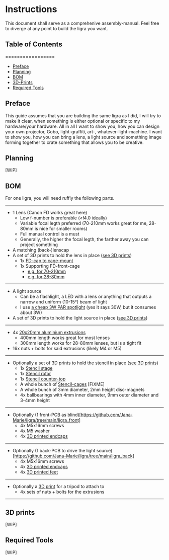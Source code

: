 # Instructions

This document shall serve as a comprehenive assembly-manual. Feel free to diverge at any point to build the ligra you want.

## Table of Contents
=================

* [Preface](#preface)
* [Planning](#planning)
* [BOM](#bom)
* [3D-Prints](#3d-prints)
* [Required Tools](#required-tools)

## Preface

This guide assumes that you are building the same ligra as I did, I will try to make it clear, when something is either optional or specific to my hardware/your hardware. All in all I want to show you, how you can design your own projector, Gobo, light-graffiti, art-, whatever-light-machine. I want to show you, how you can bring a lens, a light source and something image forming together to crate something that allows you to be creative.

## Planning

[WIP]

## BOM

For one ligra, you will need ruffly the following parts.
***
* 1 Lens (Canon FD works great here)
  * Low f-number is preferable (\<f4.0 ideally)
  * Variable focal legth preferred (70-210mm works great for me, 28-80mm is nice for smaller rooms)
  * Full manual control is a must
  * Generally, the higher the focal legth, the farther away you can project something
* A matching (back-)lenscap
* A set of 3D prints to hold the lens in place ([see 3D prints](#3d-prints))
  * 1x [FD-cap to cage-mount](https://github.com/Jana-Marie/ligra/blob/main/CAD/stls/fd_back_conn.stl)
  * 1x Supporting FD-front-cage
    * [e.g. for 70-210mm](https://github.com/Jana-Marie/ligra/blob/main/CAD/stls/fd_frontcage_70_210.stl)
    * [e.g. for 28-80mm](https://github.com/Jana-Marie/ligra/blob/main/CAD/stls/fd_frontcage_28_80.stl)
***
* A light source
  * Can be a flashlight, a LED with a lens or anything that outputs a narrow and uniform (10-15°) beam of light
  * I use [a cheap 3W PAR spotlight](https://www.ebay.de/itm/314966001859) (yes it says 30W, but it consumes about 3W)
* A set of 3D prints to hold the light source in place ([see 3D prints](#3d-prints))
***
* 4x [20x20mm aluminium extrusions](https://www.motedis.com/en/Profile-20x20-B-type-slot-6)
  * 400mm length works great for most lenses
  * 300mm length works for 28-80mm lenses, but is a tight fit
* 16x nuts + bolts for said extrusions (likely M4 or M5)
***
* Optionally a set of 3D prints to hold the stencil in place ([see 3D prints](#3d-prints))
  * 1x [Stencil stage](https://github.com/Jana-Marie/ligra/blob/main/CAD/stls/stencil_stage.stl)
  * 1x [Stencil rotor](https://github.com/Jana-Marie/ligra/blob/main/CAD/stls/stencil_rotor.stl)
  * 1x [Stencil counter-top](https://github.com/Jana-Marie/ligra/blob/main/CAD/stls/stencil_counter_top.stl)
  * A whole bunch of [Stencil-cages]() [FIXME]
  * A whole bunch of 3mm diameter, 2mm height disc-magnets
  * 4x ballbearings with 4mm inner diameter, 9mm outer diameter and 3-4mm height
***
* Optionally (1 front-PCB as blind)[https://github.com/Jana-Marie/ligra/tree/main/ligra_front]
  * 4x M5x16mm screws
  * 4x M5 washer
  * 4x [3D printed endcaps](https://github.com/Jana-Marie/ligra/blob/main/CAD/stls/end_cap.stl)
***
* Optionally (1 back-PCB to drive the light source)[https://github.com/Jana-Marie/ligra/tree/main/ligra_back]
  * 4x M5x16mm screws
  * 4x [3D printed endcaps](https://github.com/Jana-Marie/ligra/blob/main/CAD/stls/end_cap.stl)
  * 4x [3D printed feet](https://github.com/Jana-Marie/ligra/blob/main/CAD/stls/foot.stl)
***
* Optionally a [3D print](https://github.com/Jana-Marie/ligra/blob/main/CAD/stls/tripod_plate.stl) for a tripod to attach to
  * 4x sets of nuts + bolts for the extrusions
***

## 3D prints

[WIP]

## Required Tools

[WIP]
